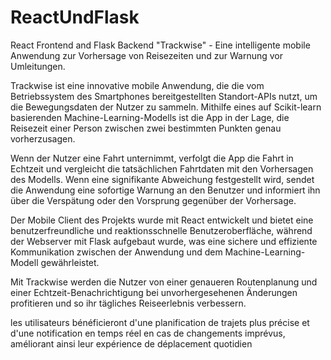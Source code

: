 # ReactUndFlask
React Frontend and Flask Backend
"Trackwise" - Eine intelligente mobile Anwendung zur Vorhersage von Reisezeiten und zur Warnung vor Umleitungen.

Trackwise ist eine innovative mobile Anwendung, die die vom Betriebssystem des Smartphones bereitgestellten Standort-APIs nutzt, um die Bewegungsdaten der Nutzer zu sammeln. Mithilfe eines auf Scikit-learn basierenden Machine-Learning-Modells ist die App in der Lage, die Reisezeit einer Person zwischen zwei bestimmten Punkten genau vorherzusagen.

Wenn der Nutzer eine Fahrt unternimmt, verfolgt die App die Fahrt in Echtzeit und vergleicht die tatsächlichen Fahrtdaten mit den Vorhersagen des Modells. Wenn eine signifikante Abweichung festgestellt wird, sendet die Anwendung eine sofortige Warnung an den Benutzer und informiert ihn über die Verspätung oder den Vorsprung gegenüber der Vorhersage.

Der Mobile Client des Projekts wurde mit React entwickelt und bietet eine benutzerfreundliche und reaktionsschnelle Benutzeroberfläche, während der Webserver mit Flask aufgebaut wurde, was eine sichere und effiziente Kommunikation zwischen der Anwendung und dem Machine-Learning-Modell gewährleistet.

Mit Trackwise werden die Nutzer von einer genaueren Routenplanung und einer Echtzeit-Benachrichtigung bei unvorhergesehenen Änderungen profitieren und so ihr tägliches Reiseerlebnis verbessern.

les utilisateurs bénéficieront d'une planification de trajets plus précise et d'une notification en temps réel en cas de changements imprévus, améliorant ainsi leur expérience de déplacement quotidien
